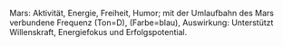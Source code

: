 Mars: Aktivität, Energie, Freiheit, Humor; mit der Umlaufbahn des Mars verbundene Frequenz (Ton=D), (Farbe=blau), Auswirkung: Unterstützt Willenskraft, Energiefokus und Erfolgspotential.